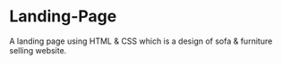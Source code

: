 # Landing-Page
A landing page using HTML &amp; CSS which is a design of sofa &amp; furniture selling website.
